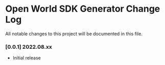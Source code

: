# Open World SDK Generator Change Log

All notable changes to this project will be documented in this file.

### [0.0.1] 2022.08.xx
* Initial release